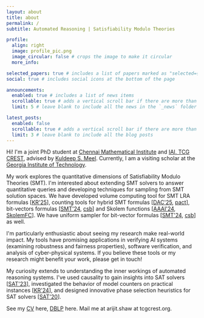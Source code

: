 ```yaml
---
layout: about
title: about
permalink: /
subtitle: Automated Reasoning | Satisfiability Modulo Theories

profile:
  align: right
  image: profile_pic.png
  image_circular: false # crops the image to make it circular
  more_info:

selected_papers: true # includes a list of papers marked as "selected={true}"
social: true # includes social icons at the bottom of the page

announcements:
  enabled: true # includes a list of news items
  scrollable: true # adds a vertical scroll bar if there are more than 3 news items
  limit: 5 # leave blank to include all the news in the `_news` folder

latest_posts:
  enabled: false
  scrollable: true # adds a vertical scroll bar if there are more than 3 new posts items
  limit: 3 # leave blank to include all the blog posts
---
```


Hi! I'm a joint PhD student at [Chennai Mathematical Institute](http://www.cmi.ac.in) and [IAI, TCG CREST](https://www.tcgcrest.org/institutes/iai/), advised by [Kuldeep S. Meel](https://www.cs.toronto.edu/~meel/). Currently, I am a visiting scholar at the [Georgia Institute of Technology](https://www.gatech.edu/).

My work explores the quantitative dimensions of Satisfiability Modulo Theories (SMT). I'm interested about extending SMT solvers to answer quantitative queries and developing techniques for sampling from SMT solution spaces. We have developed volume computing tool for SMT LRA formulas [[KR'25](../assets/pdf/KR25-SMTVol-SSM.pdf)], counting tools for hybrid SMT formulas [[DAC'25](https://arxiv.org/abs/2507.18612), [pact](https://github.com/meelgroup/pact)], bit-vectors formulas [[SMT'24](https://ceur-ws.org/Vol-3725/short2.pdf), [csb](https://github.com/meelgroup/csb)]
and Skolem functions [[AAAI'24](https://arxiv.org/abs/2312.12026), [SkolemFC](https://github.com/meelgroup/skolemfc)]. We have uniform sampler for bit-vector formulas [[SMT'24](https://ceur-ws.org/Vol-3725/short2.pdf), [csb](https://github.com/meelgroup/csb)] as well.

I'm particularly enthusiastic about seeing my research make real-world impact. My tools have promising applications in verifying AI systems (examining robustness and fairness properties), software verification, and analysis of cyber-physical systems. If you believe these tools or my research might benefit your work, please get in touch!

My curiosity extends to understanding the inner workings of automated reasoning systems. I've used causality to gain insights into SAT solvers [[SAT'23](https://arxiv.org/abs/2306.06294)], investigated the behavior of model counters on practical instances [[KR'24](https://arxiv.org/abs/2408.07059)], and designed innovative phase selection heuristics for SAT solvers [[SAT'20](https://arxiv.org/abs/2007.01499)].

See my [CV](../assets/pdf/CV_arijit.pdf) here, [DBLP](https://dblp.uni-trier.de/pid/217/0937.html) here. Mail me at arijit.shaw at tcgcrest.org.


